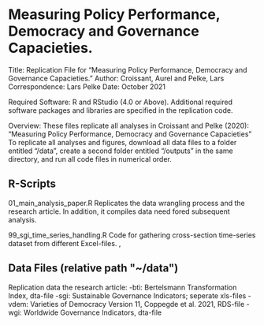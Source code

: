 # Measuring Policy Performance, Democracy and Governance Capacieties.

Title: Replication File for “Measuring Policy Performance, Democracy and Governance Capacieties.”
Author: Croissant, Aurel and Pelke, Lars
Correspondence: Lars Pelke
Date: October 2021

Required Software: R and RStudio (4.0 or Above). 
Additional required software packages and libraries are specified in the replication code.

Overview: These files replicate all analyses in Croissant and Pelke (2020): “Measuring Policy Performance, Democracy and Governance Capacieties”
To replicate all analyses and figures, download all data files to a folder entitled “/data”, create a second folder entitled “/outputs” in the same directory, and run all code files in numerical order.

## R-Scripts 

01_main_analysis_paper.R
Replicates the data wrangling process and the research article. In addition, it compiles data need fored subsequent analysis.

99_sgi_time_series_handling.R
Code for gathering cross-section time-series dataset from different Excel-files. ,


## Data Files (relative path "~/data") 

Replication data the research article:
-bti: Bertelsmann Transformation Index, dta-file
-sgi: Sustainable Governance Indicators; seperate xls-files
-vdem: Varieties of Democracy Version 11, Coppegde et al. 2021, RDS-file
-wgi: Worldwide Governance Indicators, dta-file

